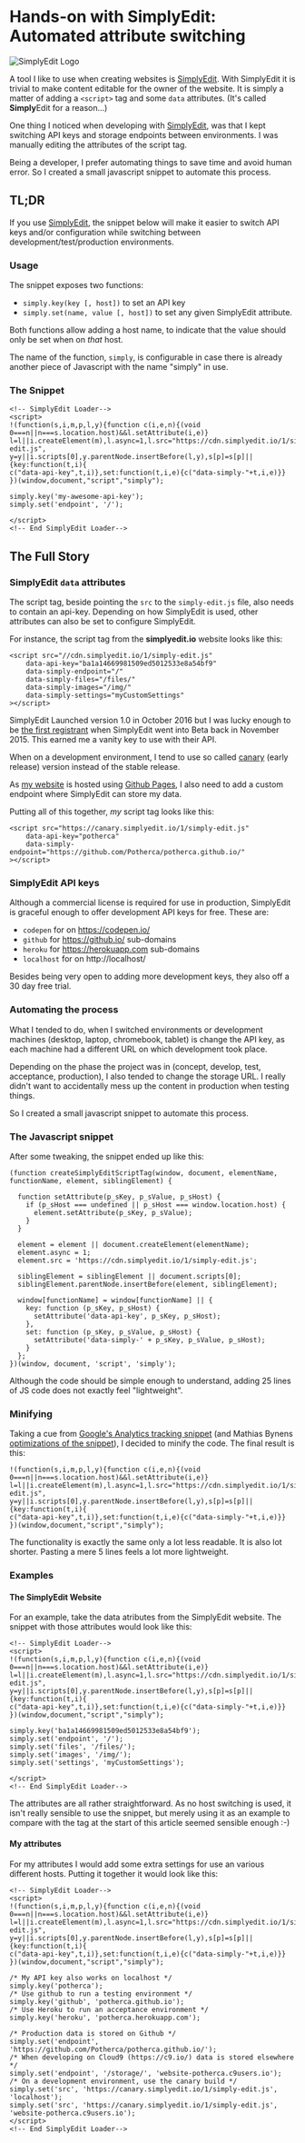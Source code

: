# Hands-on with SimplyEdit: Automated attribute switching

![SimplyEdit Logo](https://simplyedit.io/img/logo.svg)

A tool I like to use when creating websites is [SimplyEdit].
With SimplyEdit it is trivial to make content editable for the owner of the website.
It is simply a matter of adding a `<script>` tag and some `data` attributes.
(It's called **Simply**Edit for a reason...)

One thing I noticed when developing with [SimplyEdit], was that I kept switching
API keys and storage endpoints between environments. I was manually editing the
attributes of the script tag.

Being a developer, I prefer automating things to save time and avoid human error.
So I created a small javascript snippet to automate this process.

## TL;DR

If you use [SimplyEdit], the snippet below will make it easier to switch API
keys and/or configuration while switching between development/test/production
environments.

### Usage

The snippet exposes two functions:
- `simply.key(key [, host])` to set an API key
- `simply.set(name, value [, host])` to set any given SimplyEdit attribute.

Both functions allow adding a host name, to indicate that the value should only
be set when on _that_ host.

The name of the function, `simply`, is configurable in case there is already another piece of Javascript with the name "simply" in use.

### The Snippet

    <!-- SimplyEdit Loader-->
    <script>
    !(function(s,i,m,p,l,y){function c(i,e,n){(void 0===n||n===s.location.host)&&l.setAttribute(i,e)}
    l=l||i.createElement(m),l.async=1,l.src="https://cdn.simplyedit.io/1/simply-edit.js",
    y=y||i.scripts[0],y.parentNode.insertBefore(l,y),s[p]=s[p]||{key:function(t,i){
    c("data-api-key",t,i)},set:function(t,i,e){c("data-simply-"+t,i,e)}}
    })(window,document,"script","simply");

    simply.key('my-awesome-api-key');
    simply.set('endpoint', '/');

    </script>
    <!-- End SimplyEdit Loader-->

## The Full Story

### SimplyEdit `data` attributes

The script tag, beside pointing the `src` to the `simply-edit.js` file,
also needs to contain an api-key. Depending on how SimplyEdit is used,
other attributes can also be set to configure SimplyEdit.

For instance, the script tag from the **simplyedit.io** website looks like this:

    <script src="//cdn.simplyedit.io/1/simply-edit.js"
        data-api-key="ba1a14669981509ed5012533e8a54bf9"
        data-simply-endpoint="/"
        data-simply-files="/files/"
        data-simply-images="/img/"
        data-simply-settings="myCustomSettings"
    ></script>

SimplyEdit Launched version 1.0 in October 2016 but I was lucky enough to be
[the first registrant] when SimplyEdit went into Beta back in November 2015.
This earned me a vanity key to use with their API.

When on a development environment, I tend to use so called [canary] (early release) version instead of the stable release.

As [my website] is hosted using [Github Pages], I also need to add a custom endpoint
where SimplyEdit can store my data.

Putting all of this together, _my_ script tag looks like this:

    <script src="https://canary.simplyedit.io/1/simply-edit.js"
        data-api-key="potherca"
        data-simply-endpoint="https://github.com/Potherca/potherca.github.io/"
    ></script>

### SimplyEdit API keys

Although a commercial license is required for use in production, SimplyEdit is
graceful enough to offer development API keys for free. These are:

- `codepen` for on https://codepen.io/
- `github` for https://github.io/ sub-domains
- `heroku` for https://herokuapp.com sub-domains
- `localhost` for on http://localhost/

Besides being very open to adding more development keys, they also off a 30 day free trial.

### Automating the process

What I tended to do, when I switched environments or development machines (desktop, laptop, chromebook, tablet) is change the API key, as each machine had a different URL on which development took place.

Depending on the phase the project was in (concept, develop, test, acceptance, production), I also tended to change the storage URL. I really didn't want to accidentally mess up the content in production when testing things.

So I created a small javascript snippet to automate this process.

### The Javascript snippet

After some tweaking, the snippet ended up like this:

    (function createSimplyEditScriptTag(window, document, elementName, functionName, element, siblingElement) {

      function setAttribute(p_sKey, p_sValue, p_sHost) {
        if (p_sHost === undefined || p_sHost === window.location.host) {
          element.setAttribute(p_sKey, p_sValue);
        }
      }

      element = element || document.createElement(elementName);
      element.async = 1;
      element.src = 'https://cdn.simplyedit.io/1/simply-edit.js';

      siblingElement = siblingElement || document.scripts[0];
      siblingElement.parentNode.insertBefore(element, siblingElement);

      window[functionName] = window[functionName] || {
        key: function (p_sKey, p_sHost) {
          setAttribute('data-api-key', p_sKey, p_sHost);
        },
        set: function (p_sKey, p_sValue, p_sHost) {
          setAttribute('data-simply-' + p_sKey, p_sValue, p_sHost);
        }
      };
    })(window, document, 'script', 'simply');

Although the code should be simple enough to understand, adding 25 lines of JS code does not exactly feel "lightweight".

### Minifying

Taking a cue from [Google's Analytics tracking snippet] (and Mathias Bynens [optimizations of the snippet]), I decided to minify the code. The final result is this:

    !(function(s,i,m,p,l,y){function c(i,e,n){(void 0===n||n===s.location.host)&&l.setAttribute(i,e)}
    l=l||i.createElement(m),l.async=1,l.src="https://cdn.simplyedit.io/1/simply-edit.js",
    y=y||i.scripts[0],y.parentNode.insertBefore(l,y),s[p]=s[p]||{key:function(t,i){
    c("data-api-key",t,i)},set:function(t,i,e){c("data-simply-"+t,i,e)}}
    })(window,document,"script","simply");

The functionality is exactly the same only a lot less readable. It is also lot shorter. Pasting a mere 5 lines feels a lot more lightweight.

### Examples

#### The SimplyEdit Website

For an example, take the data atributes from the SimplyEdit website. The snippet with those attributes would look like this:

    <!-- SimplyEdit Loader-->
    <script>
    !(function(s,i,m,p,l,y){function c(i,e,n){(void 0===n||n===s.location.host)&&l.setAttribute(i,e)}
    l=l||i.createElement(m),l.async=1,l.src="https://cdn.simplyedit.io/1/simply-edit.js",
    y=y||i.scripts[0],y.parentNode.insertBefore(l,y),s[p]=s[p]||{key:function(t,i){
    c("data-api-key",t,i)},set:function(t,i,e){c("data-simply-"+t,i,e)}}
    })(window,document,"script","simply");

    simply.key('ba1a14669981509ed5012533e8a54bf9');
    simply.set('endpoint', '/');
    simply.set('files', '/files/');
    simply.set('images', '/img/');
    simply.set('settings', 'myCustomSettings');

    </script>
    <!-- End SimplyEdit Loader-->

The attributes are all rather straightforward. As no host switching is used, it isn't really sensible to use the snippet, but merely using it as an example to compare with the tag  at the start of this article seemed sensible enough :-)

#### My attributes

For my attributes I would add some extra settings for use an various different hosts. Putting it together it would look like this:

    <!-- SimplyEdit Loader-->
    <script>
    !(function(s,i,m,p,l,y){function c(i,e,n){(void 0===n||n===s.location.host)&&l.setAttribute(i,e)}
    l=l||i.createElement(m),l.async=1,l.src="https://cdn.simplyedit.io/1/simply-edit.js",
    y=y||i.scripts[0],y.parentNode.insertBefore(l,y),s[p]=s[p]||{key:function(t,i){
    c("data-api-key",t,i)},set:function(t,i,e){c("data-simply-"+t,i,e)}}
    })(window,document,"script","simply");

    /* My API key also works on localhost */
    simply.key('potherca');
    /* Use github to run a testing environment */
    simply.key('github', 'potherca.github.io');
    /* Use Heroku to run an acceptance environment */
    simply.key('heroku', 'potherca.herokuapp.com');

    /* Production data is stored on Github */
    simply.set('endpoint', 'https://github.com/Potherca/potherca.github.io/');
    /* When developing on Cloud9 (https://c9.io/) data is stored elsewhere */
    simply.set('endpoint', '/storage/', 'website-potherca.c9users.io');
    /* On a development environment, use the canary build */
    simply.set('src', 'https://canary.simplyedit.io/1/simply-edit.js', 'localhost');
    simply.set('src', 'https://canary.simplyedit.io/1/simply-edit.js', 'website-potherca.c9users.io');
    </script>
    <!-- End SimplyEdit Loader-->

[canary]: http://martinfowler.com/bliki/CanaryRelease.html
[Github Pages]: https://pages.github.com/
[Google's Analytics tracking snippet]: https://developers.google.com/analytics/devguides/collection/analyticsjs/
[my website]: https://pother.ca/
[optimizations of the snippet]: https://mathiasbynens.be/notes/async-analytics-snippet
[SimplyEdit]: https://simplyedit.io/
[the first registrant]: https://twitter.com/potherca/status/665236400112074752